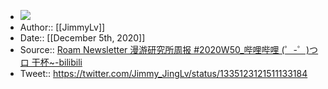 - ![](https://firebasestorage.googleapis.com/v0/b/firescript-577a2.appspot.com/o/imgs%2Fapp%2FRoamCN%2FXg1qEJotxw.png?alt=media&token=27361a57-ce8f-451d-be68-da341ec44db8)
- Author:: [[JimmyLv]]
- Date:: [[December 5th, 2020]]
- Source:: [Roam Newsletter 漫游研究所周报 #2020W50_哔哩哔哩 (゜-゜)つロ 干杯~-bilibili](https://www.bilibili.com/video/BV1vt4y1Y7N1)
- Tweet:: https://twitter.com/Jimmy_JingLv/status/1335123121511133184
